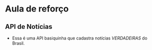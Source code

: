 # Aula de reforço

## API de Notícias

- Essa é uma API basiquinha que cadastra notícias *VERDADEIRAS* do Brasil. 
